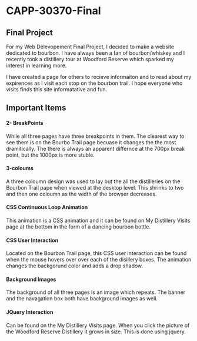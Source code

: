 CAPP-30370-Final
================

Final Project
---------------------

For my Web Delevopement Final Project, I decided to make a website dedicated to bourbon.
I have always been a fan of bourbon/whiskey and I recently took a distillery tour at Woodford 
Reserve which sparked my interest in learning more. 

I have created a page for others to recieve informaiton and to read about my expirences as 
I visit each stop on the bourbon trail. I hope everyone who visits finds this site informatative and fun. 


## Important Items

#### 2- BreakPoints
While all three pages have three breakpoints in them. The clearest way to 
see them is on the Bourbo Trail page becuase it changes the the most dramitically. The there is always an apparent differnce
at the 700px break point, but the 1000px is more stuble. 

#### 3-coloums 
A three coloumn design was used to lay out the all the distilleries 
on the Bourbon Trail pape when viewed at the desktop level. This shrinks 
to two and then one coloumn as the width of the browser decreases. 

#### CSS Continuous Loop Animation 
This animation is a CSS animation and it can be found on My Distillery Visits page at the bottom 
in the form of a dancing bourbon bottle.

#### CSS User Interaction
Located on the Bourbon Trail page, this CSS user interaction can be found when the mouse hovers over
over each of the disillery boxes. The animation changes the backgorund color and adds a drop shadow. 

#### Background Images
The background of all three pages is an image which repeats. The banner
and the navagation box both have background images as well.  

#### JQuery Interaction
Can be found on the My Distillery Visits page. When you click the 
picture of the Woodford Reserve Distillery it grows in size. This is done using jquery. 

